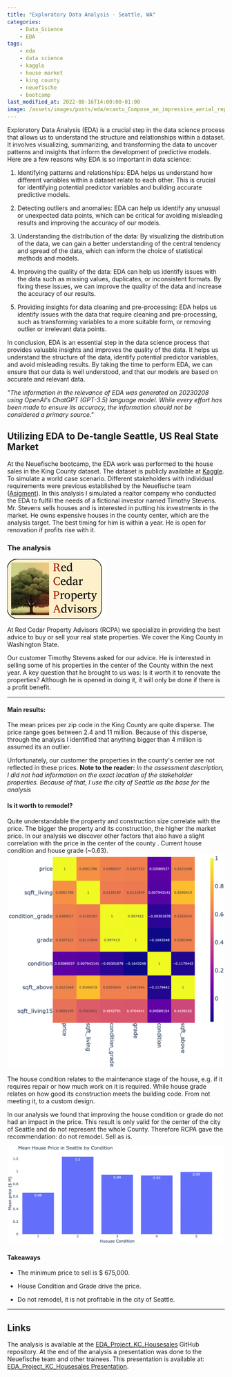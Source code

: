 ```yaml
---
title: "Exploratory Data Analysis - Seattle, WA" 
categories: 
    - Data_Science
    - EDA
tags: 
    - eda 
    - data science
    - kaggle
    - house market
    - king county
    - neuefische
    - bootcamp
last_modified_at: 2022-08-16T14:00:00-01:00
image: /assets/images/posts/eda/ecantu_Compose_an_impressive_aerial_representation_of_King_Coun_42b67d7e-5593-4921-a3a8-30cc99f48cc2.png
---
```


Exploratory Data Analysis (EDA) is a crucial step in the data science process that allows us to understand the structure and relationships within a dataset. It involves visualizing, summarizing, and transforming the data to uncover patterns and insights that inform the development of predictive models. Here are a few reasons why EDA is so important in data science:

1. Identifying patterns and relationships: EDA helps us understand how different variables within a dataset relate to each other. This is crucial for identifying potential predictor variables and building accurate predictive models.

2. Detecting outliers and anomalies: EDA can help us identify any unusual or unexpected data points, which can be critical for avoiding misleading results and improving the accuracy of our models.

3. Understanding the distribution of the data: By visualizing the distribution of the data, we can gain a better understanding of the central tendency and spread of the data, which can inform the choice of statistical methods and models.

4. Improving the quality of the data: EDA can help us identify issues with the data such as missing values, duplicates, or inconsistent formats. By fixing these issues, we can improve the quality of the data and increase the accuracy of our results.

5. Providing insights for data cleaning and pre-processing: EDA helps us identify issues with the data that require cleaning and pre-processing, such as transforming variables to a more suitable form, or removing outlier or irrelevant data points.

In conclusion, EDA is an essential step in the data science process that provides valuable insights and improves the quality of the data. It helps us understand the structure of the data, identify potential predictor variables, and avoid misleading results. By taking the time to perform EDA, we can ensure that our data is well understood, and that our models are based on accurate and relevant data.

*"The information in the relevance of EDA was generated on 20230208 using OpenAI's ChatGPT (GPT-3.5) language model. While every effort has been made to ensure its accuracy, the information should not be considered a primary source."*

## Utilizing EDA to De-tangle Seattle, US Real State Market

At the Neuefische bootcamp, the EDA work was performed to the house sales in the King County dataset. The dataset is publicly available at [Kaggle](https://www.kaggle.com/datasets/harlfoxem/housesalesprediction). To simulate a world case scenario. Different stakeholders with individual requirements were previous established by the Neuefische team ([Asigment](https://github.com/erickCantu/EDA_Project_KC_Housesales/blob/main/assignment.md)). In this analysis I simulated a realtor company who conducted the EDA to fulfill the needs of a fictional investor named Timothy Stevens. Mr. Stevens sells houses and is interested in putting his investments in the market. He owns expensive houses in the county center, which are the analysis target. The best timing for him is within a year. He is open for renovation if profits rise with it. 

### The analysis

![image](/assets/images/posts/eda/rcpa.png)

At Red Cedar Property Advisors (RCPA) we specialize in providing the best advice to buy or sell your real state properties.  We cover the King County in Washington State.

Our customer Timothy Stevens asked for our advice. He is interested in selling some of his properties in the center of the County within the next year. A key question that he brought to us was: Is it worth it to renovate the properties? Although he is opened in doing it, it will only be done if there is a profit benefit.

---

#### Main results:

The mean prices per zip code in the King County are quite disperse.  The price range goes between 2.4 and 11 million.  Because of this disperse, through the analysis I identified that anything bigger than 4 million is assumed its an outlier. 

Unfortunately, our customer the properties in the county's center are not reflected in these prices.  **Note to the reader:**  *In the assessment description, I did not had information on the exact location of the stakeholder properties. Because of that, I use the city of Seattle as the base for the analysis*

#### Is it worth to remodel?

Quite understandable the property and construction size correlate with the price. The bigger the property and its construction, the higher the market price. In our analysis we discover other factors that also have a slight correlation with the price in the center of the county . Current house condition and house grade (~0.63).  
![image](/assets/images/posts/eda/houses_seattle_75_corr.png)

The house condition relates to the maintenance stage of the house, e.g. if it requires repair or how much work on it is required. While house grade relates on how good its construction meets the building code. From not meeting  it, to a custom design. 

In our analysis we found that improving the house condition or grade do not had an impact in the price. This result is only valid for the center of the city of Seattle and do not represent the whole County. Therefore  RCPA gave the recommendation: do not remodel. Sell as is. 

![image](/assets/images/posts/eda/houses_seattle_condition_mean_price.png)

#### Takeaways

- The minimum price to sell is $ 675,000.

- House Condition and Grade drive the price. 

- Do not remodel, it is not profitable in the city of Seattle.

---

## Links

The analysis is available at the [EDA_Project_KC_Housesales](https://github.com/erickCantu/EDA_Project_KC_Housesales) GitHub repository.  At the end of the analysis a presentation was done to the Neuefische team and other trainees. This presentation is available at: [EDA_Project_KC_Housesales Presentation](https://github.com/erickCantu/EDA_Project_KC_Housesales/blob/project/eda_Seattle_City_Center_Housing_Market.pdf).
